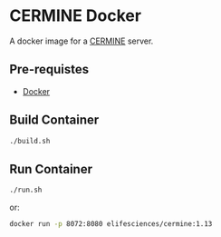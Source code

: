 # CERMINE Docker

A docker image for a [CERMINE](https://github.com/CeON/CERMINE) server.

## Pre-requistes

* [Docker](https://www.docker.com/)

## Build Container

```bash
./build.sh
```

## Run Container

```bash
./run.sh
```

or:

```bash
docker run -p 8072:8080 elifesciences/cermine:1.13
```
